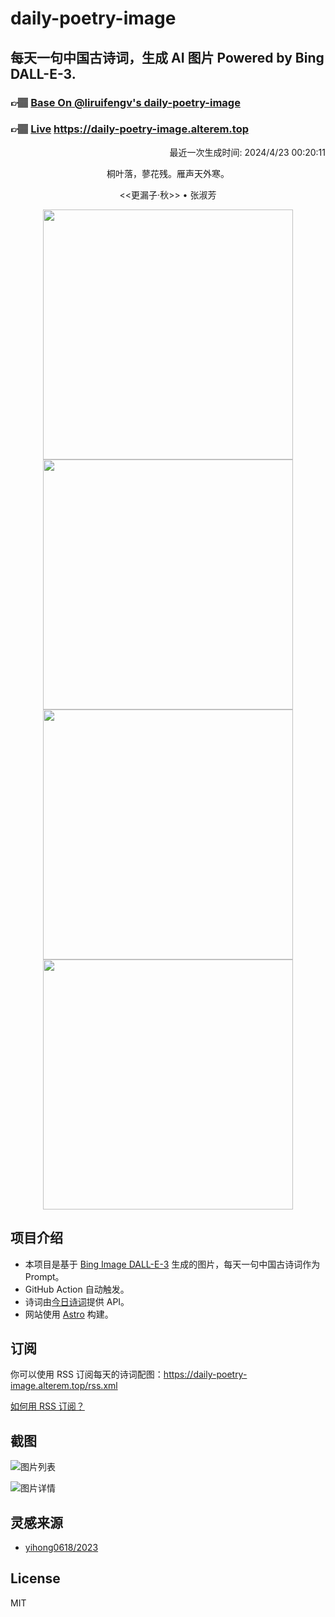 
# daily-poetry-image

## 每天一句中国古诗词，生成 AI 图片 Powered by Bing DALL-E-3.

### 👉🏽 [Base On @liruifengv's daily-poetry-image](https://github.com/liruifengv/daily-poetry-image)

### 👉🏽 [Live](https://daily-poetry-image.alterem.top/) https://daily-poetry-image.alterem.top

<p align="right">
  最近一次生成时间: 2024/4/23 00:20:11
</p>
<p align="center">
桐叶落，蓼花残。雁声天外寒。
</p>
<p align="center">
<<更漏子·秋>> • 张淑芳
</p>
<p align="center">
<img src="https://tse1.mm.bing.net/th/id/OIG1.E3EIVP_ZGLkMR5RQ0O9." height="400" width="400" />
<img src="https://tse1.mm.bing.net/th/id/OIG1._b3yJUx9eTFyA12llI22" height="400" width="400" />
<img src="https://tse1.mm.bing.net/th/id/OIG1.SzrRZvV5orPiWRgg7Hdr" height="400" width="400" />
<img src="https://tse4.mm.bing.net/th/id/OIG1.wMhuUhBjwzsgHdliohCu" height="400" width="400" />
</p>

## 项目介绍

-   本项目是基于 [Bing Image DALL-E-3](https://www.bing.com/images/create) 生成的图片，每天一句中国古诗词作为 Prompt。
-   GitHub Action 自动触发。
-   诗词由[今日诗词](https://www.jinrishici.com/)提供 API。
-   网站使用 [Astro](https://astro.build) 构建。

## 订阅

你可以使用 RSS 订阅每天的诗词配图：https://daily-poetry-image.alterem.top/rss.xml

[如何用 RSS 订阅？](https://zhuanlan.zhihu.com/p/55026716)

## 截图

![图片列表](./screenshots/Snipaste_2023-12-28_21-00-26.png)

![图片详情](./screenshots/Snipaste_2023-12-28_21-00-53.png)

## 灵感来源

-   [yihong0618/2023](https://github.com/yihong0618/2023)

## License

MIT
